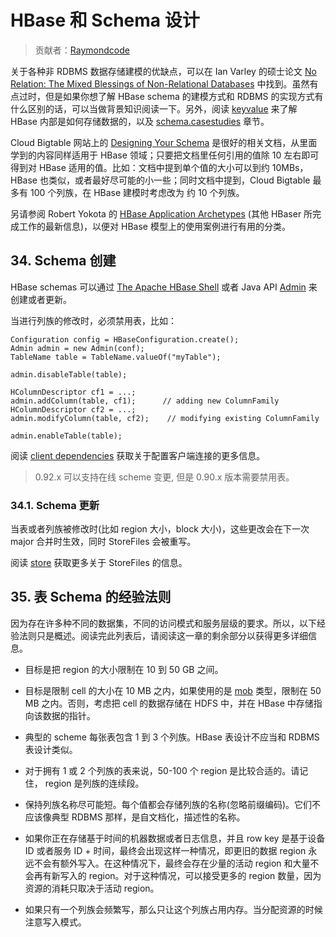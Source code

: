 # HBase 和 Schema 设计

> 贡献者：[Raymondcode](https://github.com/raymondcode)

关于各种非 RDBMS 数据存储建模的优缺点，可以在 Ian Varley 的硕士论文 [No Relation: The Mixed Blessings of Non-Relational Databases](http://ianvarley.com/UT/MR/Varley_MastersReport_Full_2009-08-07.pdf) 中找到。虽然有点过时，但是如果你想了解 HBase schema 的建模方式和 RDBMS 的实现方式有什么区别的话，可以当做背景知识阅读一下。另外，阅读 [keyvalue](#keyvalue) 来了解 HBase 内部是如何存储数据的，以及 [schema.casestudies](#schema.casestudies) 章节。

Cloud Bigtable 网站上的 [Designing Your Schema](https://cloud.google.com/bigtable/docs/schema-design) 是很好的相关文档，从里面学到的内容同样适用于 HBase 领域；只要把文档里任何引用的值除 10 左右即可得到对 HBase 适用的值。比如：文档中提到单个值的大小可以到约 10MBs，HBase 也类似，或者最好尽可能的小一些；同时文档中提到，Cloud Bigtable 最多有 100 个列族，在 HBase 建模时考虑改为 约 10 个列族。

另请参阅 Robert Yokota 的 [HBase Application Archetypes](https://blogs.apache.org/hbase/entry/hbase-application-archetypes-redux) (其他 HBaser 所完成工作的最新信息)，以便对 HBase 模型上的使用案例进行有用的分类。

## 34\. Schema 创建

HBase schemas 可以通过 [The Apache HBase Shell](#shell) 或者 Java API [Admin](https://hbase.apache.org/apidocs/org/apache/hadoop/hbase/client/Admin.html) 来创建或者更新。

当进行列族的修改时，必须禁用表，比如：

```
Configuration config = HBaseConfiguration.create();
Admin admin = new Admin(conf);
TableName table = TableName.valueOf("myTable");

admin.disableTable(table);

HColumnDescriptor cf1 = ...;
admin.addColumn(table, cf1);      // adding new ColumnFamily
HColumnDescriptor cf2 = ...;
admin.modifyColumn(table, cf2);    // modifying existing ColumnFamily

admin.enableTable(table);
```

阅读 [client dependencies](#client_dependencies) 获取关于配置客户端连接的更多信息。

> 0.92.x 可以支持在线 scheme 变更, 但是 0.90.x 版本需要禁用表。

### 34.1\. Schema 更新

当表或者列族被修改时(比如 region 大小，block 大小)，这些更改会在下一次 major 合并时生效，同时 StoreFiles 会被重写。

阅读 [store](#store) 获取更多关于 StoreFiles 的信息。

## 35\. 表 Schema 的经验法则

因为存在许多种不同的数据集，不同的访问模式和服务层级的要求。所以，以下经验法则只是概述。阅读完此列表后，请阅读这一章的剩余部分以获得更多详细信息。

*   目标是把 region 的大小限制在 10 到 50 GB 之间。

*   目标是限制 cell 的大小在 10 MB 之内，如果使用的是 [mob](#hbase_mob) 类型，限制在 50 MB 之内。否则，考虑把 cell 的数据存储在 HDFS 中，并在 HBase 中存储指向该数据的指针。

*   典型的 scheme 每张表包含 1 到 3 个列族。HBase 表设计不应当和 RDBMS 表设计类似。

*   对于拥有 1 或 2 个列族的表来说，50-100 个 region 是比较合适的。请记住， region 是列族的连续段。

*   保持列族名称尽可能短。每个值都会存储列族的名称(忽略前缀编码)。它们不应该像典型 RDBMS 那样，是自文档化，描述性的名称。

*   如果你正在存储基于时间的机器数据或者日志信息，并且 row key 是基于设备 ID 或者服务 ID + 时间，最终会出现这样一种情况，即更旧的数据 region 永远不会有额外写入。在这种情况下，最终会存在少量的活动 region 和大量不会再有新写入的 region。对于这种情况，可以接受更多的 region 数量，因为资源的消耗只取决于活动 region。

*   如果只有一个列族会频繁写，那么只让这个列族占用内存。当分配资源的时候注意写入模式。